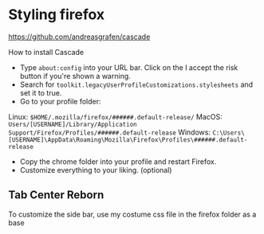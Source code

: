 # Styling firefox

<https://github.com/andreasgrafen/cascade>

How to install Cascade

* Type `about:config` into your URL bar. Click on the I accept the risk button if you're shown a warning.
* Search for `toolkit.legacyUserProfileCustomizations.stylesheets` and set it to true.
* Go to your profile folder:

 Linux: `$HOME/.mozilla/firefox/######.default-release/`
 MacOS: `Users/[USERNAME]/Library/Application Support/Firefox/Profiles/######.default-release`
 Windows: `C:\Users\[USERNAME]\AppData\Roaming\Mozilla\Firefox\Profiles\######.default-release`

* Copy the chrome folder into your profile and restart Firefox.
* Customize everything to your liking. (optional)

## Tab Center Reborn

To customize the side bar, use my costume css file in the firefox folder as a base
